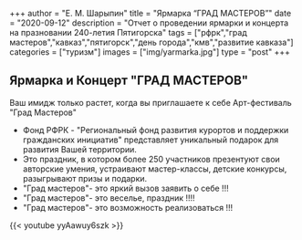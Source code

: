 +++
author = "Е. М. Шарыпин"
title = "Ярмарка “ГРАД МАСТЕРОВ”"
date = "2020-09-12"
description = "Отчет о проведении ярмарки и концерта на празновании 240-летия Пятигорска"
tags = ["рфрк","град мастеров","кавказ","пятигорск","день города","кмв","развитие кавказа"]
categories = ["туризм"]
images = ["img/yarmarka.jpg"]
type = "post"
+++

## Ярмарка и Концерт "ГРАД МАСТЕРОВ"

Ваш имидж только растет, когда вы приглашаете к себе Арт-фестиваль "Град Мастеров"

* Фонд РФРК - "Региональный фонд развития курортов и поддержки гражданских инициатив" представляет уникальный подарок для развития Вашей территории.
* Это праздник, в котором более 250 участников презентуют свои авторские умения, устраивают мастер-классы, детские конкурсы, разыгрывают призы и подарки.
* "Град мастеров"- это яркий вызов заявить о себе !!!
* "Град мастеров"- это веселье, праздник !!!!
* "Град мастеров"- это возможность реализоваться !!!

{{< youtube yyAawuy6szk >}}
